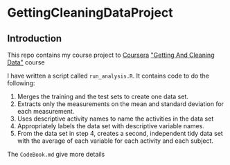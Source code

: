 # GettingCleaningDataProject

## Introduction

This repo contains my course project to [Coursera](https://www.coursera.org) ["Getting And Cleaning Data"](https://class.coursera.org/getdata-002) course 

I have written a script called `run_analysis.R`. It contains code to do the following:

1. Merges the training and the test sets to create one data set.
2. Extracts only the measurements on the mean and standard deviation for each measurement. 
3. Uses descriptive activity names to name the activities in the data set
4. Appropriately labels the data set with descriptive variable names. 
5. From the data set in step 4, creates a second, independent tidy data set with the average of each variable for each activity and each subject.

The `CodeBook.md` give more details



